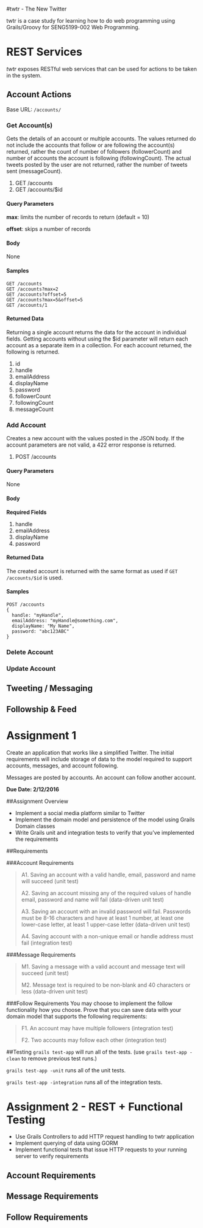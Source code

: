 #twtr - The New Twitter

twtr is a case study for learning how to do web programming using Grails/Groovy for SENG5199-002 Web Programming.

# REST Services
*twtr* exposes RESTful web services that can be used for actions to be taken in the system.

## Account Actions
Base URL: `/accounts/`

### Get Account(s)
Gets the details of an account or multiple accounts.  The values returned do not include the accounts that follow or are following the account(s) returned, rather the count of number of followers (followerCount) and number of accounts the account is following (followingCount).  The actual tweets posted by the user are not returned, rather the number of tweets sent (messageCount).

1. GET /accounts
2. GET /accounts/$id

#### Query Parameters
**max**: limits the number of records to return (default = 10)

**offset**: skips a number of records

#### Body
None

#### Samples
    GET /accounts
    GET /accounts?max=2
    GET /accounts?offset=5
    GET /accounts?max=5&offset=5    
    GET /accounts/1

#### Returned Data
Returning a single account returns the data for the account in individual fields.  Getting accounts without using the $id parameter will return each account as a separate item in a collection.  For each account returned, the following is returned.

1. id
2. handle
3. emailAddress
4. displayName
5. password
6. followerCount
7. followingCount
8. messageCount

### Add Account
Creates a new account with the values posted in the JSON body.  If the account parameters are not valid, a 422 error response is returned.

1. POST /accounts

#### Query Parameters
None

#### Body
**Required Fields**

1. handle
2. emailAddress
3. displayName
4. password

#### Returned Data
The created account is returned with the same format as used if `GET /accounts/$id` is used.

#### Samples
    POST /accounts
    {
      handle: "myHandle",
      emailAddress: "myHandle@something.com",
      displayName: "My Name",
      password: "abc123ABC"
    }

### Delete Account

### Update Account

## Tweeting / Messaging

## Followship & Feed

# Assignment 1
Create an application that works like a simplified Twitter. The initial requirements will include storage of data to the model required to support accounts, messages, and account following.

Messages are posted by accounts. An account can follow another account.

**Due Date: 2/12/2016**

##Assignment Overview
- Implement a social media platform similar to Twitter
- Implement the domain model and persistence of the model using Grails Domain classes
- Write Grails unit and integration tests to verify that you've implemented the requirements

##Requirements

###Account Requirements

> A1. Saving an account with a valid handle, email, password and name will succeed (unit test)
> 
> A2. Saving an account missing any of the required values of handle email, password and name will fail (data-driven unit test)
> 
> A3. Saving an account with an invalid password will fail. Passwords must be 8-16 characters and have at least 1 number, at least one lower-case letter, at least 1 upper-case letter (data-driven unit test)
> 
> A4. Saving account with a non-unique email or handle address must fail (integration test)


###Message Requirements 
> M1. Saving a message with a valid account and message text will succeed (unit test)
> 
> M2. Message text is required to be non-blank and 40 characters or less (data-driven unit test)

###Follow Requirements
You may choose to implement the follow functionality how you choose. Prove that you can save data with your domain model that supports the following requirements:

> F1. An account may have multiple followers (integration test)
> 
> F2. Two accounts may follow each other (integration test)

##Testing
`grails test-app` will run all of the tests.  (use `grails test-app -clean` to remove previous test runs.)

`grails test-app -unit` runs all of the unit tests.

`grails test-app -integration` runs all of the integration tests.

# Assignment 2 - REST + Functional Testing
* Use Grails Controllers to add HTTP request handling to twtr application
* Implement querying of data using GORM
* Implement functional tests that issue HTTP requests to your running server to verify requirements

## Account Requirements


## Message Requirements


## Follow Requirements